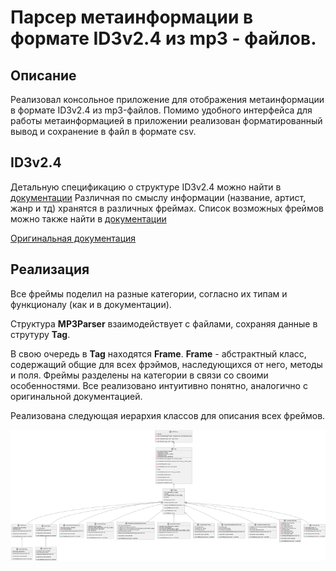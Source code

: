 # Парсер метаинформации в формате ID3v2.4 из mp3 - файлов.

## Описание

Реализовал консольное приложение для отображения метаинформации в формате ID3v2.4 из mp3-файлов.
Помимо удобного интерфейса для работы метаинформацией в приложении реализован форматированный вывод и сохранение в файл в формате csv.

## ID3v2.4

Детальную спецификацию о структуре ID3v2.4 можно найти в [документации](docs/id3v2.4.0-structure.rst)
Различная по смыслу информации (название, артист, жанр и тд) хранятся в различных фреймах. Список возможных фреймов можно также найти в [документации](docs/id3v2.4.0-frames.rst)

[Оригинальная документация](https://mutagen-specs.readthedocs.io/en/latest/id3/index.html)

## Реализация

Все фреймы поделил на разные категории, согласно их типам и функционалу (как и в документации). 

Структура **MP3Parser** взаимодействует с файлами, сохраняя данные в струтуру **Tag**. 

В свою очередь в **Tag** находятся **Frame**. **Frame** - абстрактный класс, содержащий общие для всех фрэймов, наследующихся от него, методы и поля. Фреймы разделены на категории в связи со своими особенностями. Все реализовано интуитивно понятно, аналогично с оригинальной документацией.

Реализована следующая иерархия классов для описания всех фреймов.


![uml](https://github.com/Kreg101/MP3MetaParser/blob/main/Uml/ClassesDiagram.png)







